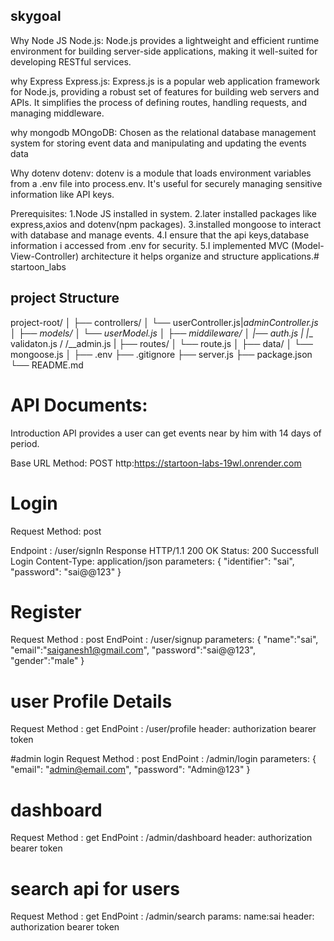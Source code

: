 ## skygoal
Why Node JS
Node.js: Node.js provides a lightweight and efficient runtime environment for building server-side applications, making it well-suited for developing RESTful services.

why Express
Express.js: Express.js is a popular web application framework for Node.js, providing a robust set of features for building web servers and APIs. It simplifies the process of defining routes, handling requests, and managing middleware.

why mongodb
MOngoDB: Chosen as the relational database management system for storing event data and manipulating and updating the events data

Why dotenv
dotenv: dotenv is a module that loads environment variables from a .env file into process.env. It's useful for securely managing sensitive information like API keys.

Prerequisites:
1.Node JS installed in system. 2.later installed packages like express,axios and dotenv(npm packages). 3.installed mongoose to interact with database and manage events. 4.I ensure that the api keys,database information i accessed from .env for security. 5.I implemented MVC (Model-View-Controller) architecture it helps organize and structure applications.# startoon_labs

## project Structure
project-root/ │ ├── controllers/ │ └── userController.js|_adminController.js │ ├── models/ │ └── userModel.js │ ├── middileware/ │ |── auth.js | |__ validaton.js / /__admin.js | ├── routes/ │ └── route.js │ ├── data/ │ └── mongoose.js │ ├── .env ├── .gitignore ├── server.js ├── package.json └── README.md

 # API Documents:
Introduction
API provides a user can get events near by him with 14 days of period.

Base URL
Method: POST http:https://startoon-labs-19wl.onrender.com
# Login
Request
Method: post

Endpoint : /user/signIn  Response HTTP/1.1 200 OK
Status: 200 Successfull Login Content-Type: application/json
parameters:
{
    "identifier": "sai",
    "password": "sai@@123"
}
# Register
Request
Method : post
 EndPoint : /user/signup 
parameters:
{
    "name":"sai",
    "email":"saiganesh1@gmail.com",
    "password":"sai@@123",
    "gender":"male"
}

# user Profile Details
Request
Method : get
 EndPoint : /user/profile
header:
authorization bearer token

#admin login
Request
Method : post
 EndPoint : /admin/login 
parameters:
{
    "email": "admin@email.com",
    "password": "Admin@123"
}

# dashboard
Request
Method : get
 EndPoint : /admin/dashboard
header:
authorization bearer token

# search api for users
Request
Method : get
 EndPoint : /admin/search
params:
name:sai
header:
authorization bearer token



